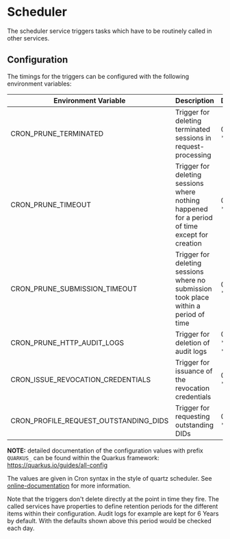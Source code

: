 # Scheduler

The scheduler service triggers tasks which have to be routinely called in other services.

## Configuration

The timings for the triggers can be configured with the following environment variables:

| Environment Variable                  | Description                                                                                   | Default            |
| ------------------------------------- | --------------------------------------------------------------------------------------------- | ------------------ |
| CRON_PRUNE_TERMINATED                 | Trigger for deleting terminated sessions in request-processing                                | 0 0 \* ? \* \* \*  |
| CRON_PRUNE_TIMEOUT                    | Trigger for deleting sessions where nothing happened for a period of time except for creation | 0 0 \* ? \* \* \*  |
| CRON_PRUNE_SUBMISSION_TIMEOUT         | Trigger for deleting sessions where no submission took place within a period of time          | 0 0 \* ? \* \* \*  |
| CRON_PRUNE_HTTP_AUDIT_LOGS            | Trigger for deletion of audit logs                                                            | 0 0 0 \*/1 \* ? \* |
| CRON_ISSUE_REVOCATION_CREDENTIALS     | Trigger for issuance of the revocation credentials                                            | 0 0 \* ? \* \* \*  |
| CRON_PROFILE_REQUEST_OUTSTANDING_DIDS | Trigger for requesting outstanding DIDs                                                       | 0 0 \* ? \* \* \*  |


**NOTE:** detailed documentation of the configuration values with prefix `QUARKUS_` can be found within the Quarkus framework: https://quarkus.io/guides/all-config

The values are given in Cron syntax in the style of quartz scheduler.
See [online-documentation](http://www.quartz-scheduler.org/documentation/quartz-2.3.0/tutorials/crontrigger.html) for more information.

Note that the triggers don't delete directly at the point in time they fire.
The called services have properties to define retention periods for the different items within their configuration.
Audit logs for example are kept for 6 Years by default. With the defaults shown above this period would be checked each day.
